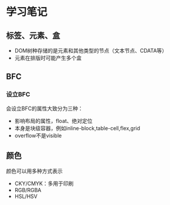 # 学习笔记

## 标签、元素、盒

* DOM树种存储的是元素和其他类型的节点（文本节点、CDATA等）
* 元素在排版时可能产生多个盒


## BFC

### 设立BFC

会设立BFC的属性大致分为三种：
* 影响布局的属性，float、绝对定位
* 本身是块级容器，例如inline-block,table-cell,flex,grid
* overflow不是visible

## 颜色

颜色可以用多种方式表示
* CKY/CMYK：多用于印刷
* RGB/RGBA
* HSL/HSV
